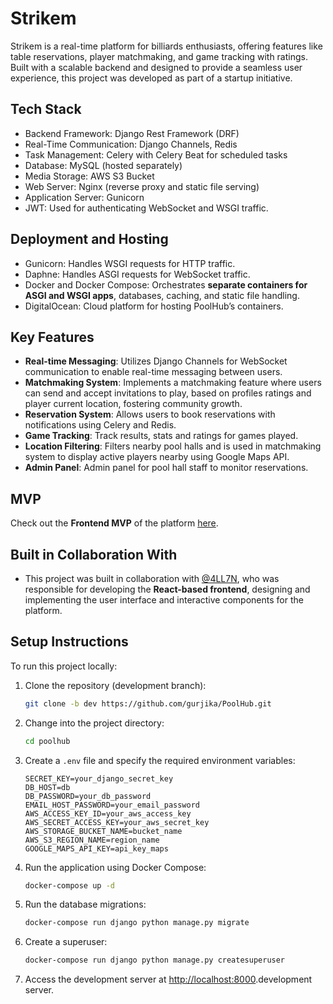 # Strikem

Strikem is a real-time platform for billiards enthusiasts, offering features like table reservations, player matchmaking, and game tracking with ratings. Built with a scalable backend and designed to provide a seamless user experience, this project was developed as part of a startup initiative.


## Tech Stack

- Backend Framework: Django Rest Framework (DRF)
- Real-Time Communication: Django Channels, Redis
- Task Management: Celery with Celery Beat for scheduled tasks
- Database: MySQL (hosted separately)
- Media Storage: AWS S3 Bucket
- Web Server: Nginx (reverse proxy and static file serving)
- Application Server: Gunicorn
- JWT: Used for authenticating WebSocket and WSGI traffic.

## Deployment and Hosting

- Gunicorn: Handles WSGI requests for HTTP traffic.
- Daphne: Handles ASGI requests for WebSocket traffic.
- Docker and Docker Compose: Orchestrates **separate containers for ASGI and WSGI apps**, databases, caching, and static file handling.
- DigitalOcean: Cloud platform for hosting PoolHub’s containers.

## Key Features

- **Real-time Messaging**: Utilizes Django Channels for WebSocket communication to enable real-time messaging between users.
- **Matchmaking System**: Implements a matchmaking feature where users can send and accept invitations to play, based on profiles  ratings and player current location, fostering community growth.
- **Reservation System**: Allows users to book reservations with notifications using Celery and Redis.
- **Game Tracking**: Track results, stats and ratings for games played.
- **Location Filtering**: Filters nearby pool halls and is used in matchmaking system to display active players nearby using Google Maps API.
- **Admin Panel**: Admin panel for pool hall staff to monitor reservations.

## MVP

Check out the **Frontend MVP** of the platform [here](https://strikem.vercel.app/home). 

## Built in Collaboration With

- This project was built in collaboration with [@4LL7N](https://github.com/4LL7N), who was responsible for developing the **React-based frontend**, designing and implementing the user interface and interactive components for the platform.


## Setup Instructions

To run this project locally:

1. Clone the repository (development branch):
    ```sh
    git clone -b dev https://github.com/gurjika/PoolHub.git
    ```

2. Change into the project directory:
    ```sh
    cd poolhub
    ```

3. Create a `.env` file and specify the required environment variables:
    ```env
    SECRET_KEY=your_django_secret_key
    DB_HOST=db
    DB_PASSWORD=your_db_password
    EMAIL_HOST_PASSWORD=your_email_password
    AWS_ACCESS_KEY_ID=your_aws_access_key
    AWS_SECRET_ACCESS_KEY=your_aws_secret_key
    AWS_STORAGE_BUCKET_NAME=bucket_name
    AWS_S3_REGION_NAME=region_name
    GOOGLE_MAPS_API_KEY=api_key_maps
    ```

4. Run the application using Docker Compose:
    ```sh
    docker-compose up -d
    ```

5. Run the database migrations:
    ```sh
    docker-compose run django python manage.py migrate
    ```

6. Create a superuser:
    ```sh
    docker-compose run django python manage.py createsuperuser
    ```

7. Access the development server at [http://localhost:8000](http://localhost:8000).development server.

